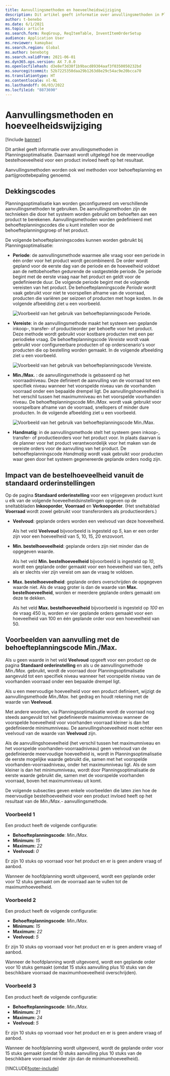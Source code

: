 ```yaml
---
title: Aanvullingsmethoden en hoeveelheidswijziging
description: Dit artikel geeft informatie over anvullingsmethoden in Planningsoptimalisatie. Daarnaast wordt uitgelegd hoe de meervoudige bestelhoeveelheid voor een product invloed heeft op het resultaat.
author: t-benebo
ms.date: 6/1/2021
ms.topic: article
ms.search.form: ReqGroup, ReqItemTable, InventItemOrderSetup
audience: Application User
ms.reviewer: kamaybac
ms.search.region: Global
ms.author: benebotg
ms.search.validFrom: 2021-06-01
ms.dyn365.ops.version: AX 7.0.0
ms.openlocfilehash: d3e8ef3d38f1b9bacd89304aaf3f0350050232bd
ms.sourcegitcommit: 52b7225350daa29b1263d8e29c54ac9e20bcca70
ms.translationtype: HT
ms.contentlocale: nl-NL
ms.lasthandoff: 06/03/2022
ms.locfileid: "8873690"
---
```

# <a name="replenishment-methods-and-quantity-modification"></a>Aanvullingsmethoden en hoeveelheidswijziging

[!include [banner](../../includes/banner.md)]

Dit artikel geeft informatie over anvullingsmethoden in Planningsoptimalisatie. Daarnaast wordt uitgelegd hoe de meervoudige bestelhoeveelheid voor een product invloed heeft op het resultaat.

Aanvullingsmethoden worden ook wel methoden voor behoefteplanning en partijgroottebepaling genoemd.

## <a name="coverage-codes"></a>Dekkingscodes

Planningsoptimalisatie kan worden geconfigureerd om verschillende aanvullingsmethoden te gebruiken. De aanvullingsmethoden zijn de technieken die door het systeem worden gebruikt om behoeften aan een product te berekenen. Aanvullingsmethoden worden gedefinieerd met behoefteplanningscodes die u kunt instellen voor de behoefteplanningsgroep of het product.

De volgende behoefteplanningscodes kunnen worden gebruikt bij Planningsoptimalisatie:

- **Periode**: de aanvullingsmethode waarmee alle vraag voor een periode in één order voor het product wordt gecombineerd. De order wordt gepland voor de eerste dag van de periode en de hoeveelheid voldoet aan de nettobehoeften gedurende de vastgestelde periode. De periode begint met de eerste vraag naar het product en geldt voor de gedefinieerde duur. De volgende periode begint met de volgende vereisten van het product. De behoefteplanningscode *Periode* wordt vaak gebruikt voor niet te voorspellen afname van de voorraad, producten die variëren per seizoen of producten met hoge kosten. In de volgende afbeelding ziet u een voorbeeld.

    ![Voorbeeld van het gebruik van behoefteplanningscode Periode.](./media/coverage-code-period.png "Voorbeeld van het gebruik van behoefteplanningscode Periode")

- **Vereiste**: in de aanvullingsmethode maakt het systeem een geplande inkoop-, transfer- of productieorder per behoefte voor het product. Deze methode wordt gebruikt voor kostbare producten met een per periodieke vraag. De behoefteplanningscode *Vereiste* wordt vaak gebruikt voor configureerbare producten of op orderscenario's voor producten die op bestelling worden gemaakt. In de volgende afbeelding ziet u een voorbeeld.

    ![Voorbeeld van het gebruik van behoefteplanningscode Vereiste.](./media/coverage-code-requirement.png "Voorbeeld van het gebruik van behoefteplanningscode Vereiste")

- **Min./Max.** : de aanvullingsmethode is gebaseerd op het voorraadniveau. Deze definieert de aanvulling van de voorraad tot een specifiek niveau wanneer het voorspelde niveau van de voorhanden voorraad onder een bepaalde drempel ligt. De aanvullingshoeveelheid is het verschil tussen het maximumniveau en het voorspelde voorhanden niveau. De behoefteplanningscode *Min./Max.* wordt vaak gebruikt voor voorspelbare afname van de voorraad, snellopers of minder dure producten. In de volgende afbeelding ziet u een voorbeeld.

    ![Voorbeeld van het gebruik van behoefteplanningscode Min./Max.](./media/coverage-code-min-max.png "Voorbeeld van het gebruik van behoefteplanningscode Min./Max.")

- **Handmatig**: in de aanvullingsmethode stelt het systeem geen inkoop-, transfer- of productieorders voor het product voor. In plaats daarvan is de planner voor het product verantwoordelijk voor het maken van de vereiste orders voor de aanvulling van het product. De behoefteplanningscode *Handmatig* wordt vaak gebruikt voor producten waar geen door het systeem gegenereerde geplande orders nodig zijn.

## <a name="impact-of-the-order-quantity-from-default-order-settings"></a>Impact van de bestelhoeveelheid vanuit de standaard orderinstellingen

Op de pagina **Standaard orderinstelling** voor een vrijgegeven product kunt u elk van de volgende hoeveelheidsinstellingen opgeven op de sneltabbladen **Inkooporder**, **Voorraad** en **Verkooporder**. (Het sneltabblad **Voorraad** wordt zowel gebruikt voor transferorders als productieorders.)

- **Veelvoud**: geplande orders worden een veelvoud van deze hoeveelheid.

    Als het veld **Veelvoud** bijvoorbeeld is ingesteld op *5*, kan er een order zijn voor een hoeveelheid van 5, 10, 15, 20 enzovoort.

- **Min. bestelhoeveelheid**: geplande orders zijn niet minder dan de opgegeven waarde.

    Als het veld **Min. bestelhoeveelheid** bijvoorbeeld is ingesteld op *10*, wordt een geplande order gemaakt voor een hoeveelheid van tien, zelfs als er slechts vier zijn vereist om aan de vraag te voldoen.

- **Max. bestelhoeveelheid**: geplande orders overschrijden de opgegeven waarde niet. Als de vraag groter is dan de waarde van **Max. bestelhoeveelheid**, worden er meerdere geplande orders gemaakt om deze te dekken.

    Als het veld **Max. bestelhoeveelheid** bijvoorbeeld is ingesteld op *100* en de vraag 450 is, worden er vier geplande orders gemaakt voor een hoeveelheid van 100 en één geplande order voor een hoeveelheid van 50.

## <a name="examples-of-replenishment-that-use-the-minmax-coverage-code"></a>Voorbeelden van aanvulling met de behoefteplanningscode Min./Max.

Als u geen waarde in het veld **Veelvoud** opgeeft voor een product op de pagina **Standaard orderinstelling** en als u de aanvullingsmethode *Min./Max.* gebruikt, wordt de voorraad door Planningsoptimalisatie aangevuld tot een specifiek niveau wanneer het voorspelde niveau van de voorhanden voorraad onder een bepaalde drempel ligt.

Als u een meervoudige hoeveelheid voor een product definieert, wijzigt de aanvullingsmethode *Min./Max.* het gedrag en houdt rekening met de waarde van **Veelvoud**.

Met andere woorden, via Planningsoptimalisatie wordt de voorraad nog steeds aangevuld tot het gedefinieerde maximumniveau wanneer de voorspelde hoeveelheid voor voorhanden voorraad kleiner is dan het gedefinieerde minimumniveau. De aanvullingshoeveelheid moet echter een veelvoud van de waarde van **Veelvoud** zijn.

Als de aanvullingshoeveelheid (het verschil tussen het maximumniveau en het voorspelde voorhanden-voorraadniveau) geen veelvoud van de gedefinieerde meervoudige hoeveelheid is, wordt in Planningsoptimalisatie de eerste mogelijke waarde gebruikt die, samen met het voorspelde voorhanden-voorraadniveau, onder het maximumniveau ligt. Als de som kleiner is dan het minimumniveau, wordt door Planningsoptimalisatie de eerste waarde gebruikt die, samen met de voorspelde voorhanden voorraad, boven het maximumniveau uit komt.

De volgende subsecties geven enkele voorbeelden die laten zien hoe de meervoudige bestelhoeveelheid voor een product invloed heeft op het resultaat van de *Min./Max.*- aanvullingsmethode.

### <a name="example-1"></a>Voorbeeld 1

Een product heeft de volgende configuratie:

- **Behoefteplanningscode**: *Min./Max.*
- **Minimum:** *15*
- **Maximum:** *22*
- **Veelvoud:** *0*

Er zijn 10 stuks op voorraad voor het product en er is geen andere vraag of aanbod.

Wanneer de hoofdplanning wordt uitgevoerd, wordt een geplande order voor 12 stuks gemaakt om de voorraad aan te vullen tot de maximumhoeveelheid.

### <a name="example-2"></a>Voorbeeld 2

Een product heeft de volgende configuratie:

- **Behoefteplanningscode**: *Min./Max.*
- **Minimum:** *15*
- **Maximum:** *22*
- **Veelvoud:** *5*

Er zijn 10 stuks op voorraad voor het product en er is geen andere vraag of aanbod.

Wanneer de hoofdplanning wordt uitgevoerd, wordt een geplande order voor 10 stuks gemaakt (omdat 15 stuks aanvulling plus 10 stuks van de beschikbare voorraad de maximumhoeveelheid overschrijden).

### <a name="example-3"></a>Voorbeeld 3

Een product heeft de volgende configuratie:

- **Behoefteplanningscode**: *Min./Max.*
- **Minimum:** *21*
- **Maximum:** *24*
- **Veelvoud:** *5*

Er zijn 10 stuks op voorraad voor het product en er is geen andere vraag of aanbod.

Wanneer de hoofdplanning wordt uitgevoerd, wordt de geplande order voor 15 stuks gemaakt (omdat 10 stuks aanvulling plus 10 stuks van de beschikbare voorraad minder zijn dan de minimumhoeveelheid).

[!INCLUDE[footer-include](../../../includes/footer-banner.md)]
